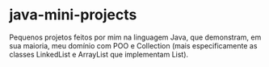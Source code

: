 # java-mini-projects
Pequenos projetos feitos por mim na linguagem Java, que demonstram, em sua maioria, meu domínio com POO e Collection (mais especificamente as classes LinkedList e ArrayList que implementam List). 
